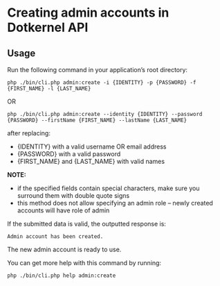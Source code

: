 # Creating admin accounts in Dotkernel API

## Usage

Run the following command in your application’s root directory:

```shell
php ./bin/cli.php admin:create -i {IDENTITY} -p {PASSWORD} -f {FIRST_NAME} -l {LAST_NAME}
```

OR

```shell
php ./bin/cli.php admin:create --identity {IDENTITY} --password {PASSWORD} --firstName {FIRST_NAME} --lastName {LAST_NAME}
```

after replacing:

* {IDENTITY} with a valid username OR email address
* {PASSWORD} with a valid password
* {FIRST_NAME} and {LAST_NAME} with valid names

**NOTE:**

* if the specified fields contain special characters, make sure you surround them with double quote signs
* this method does not allow specifying an admin role – newly created accounts will have role of admin

If the submitted data is valid, the outputted response is:

```text
Admin account has been created.
```

The new admin account is ready to use.

You can get more help with this command by running:

```shell
php ./bin/cli.php help admin:create
```

